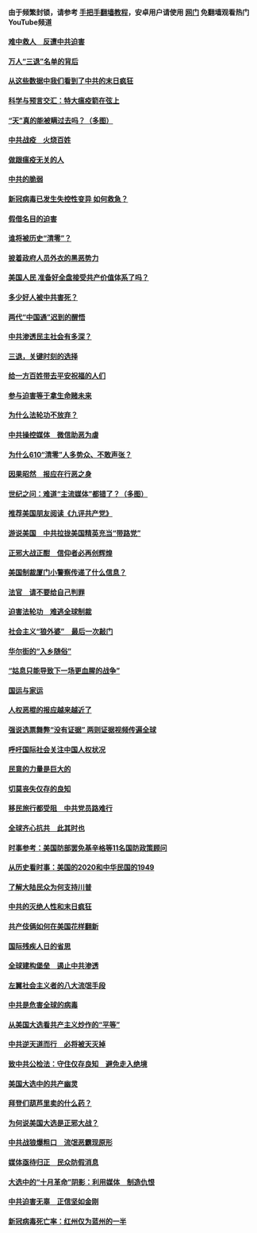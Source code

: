 #### 由于频繁封锁，请参考 [手把手翻墙教程](https://github.com/gfw-breaker/guides/wiki/)，安卓用户请使用 [网门](https://github.com/gfw-breaker/nogfw/blob/master/dl.md?t=01160100) 免翻墙观看热门YouTube频道 

#### [难中救人　反遭中共迫害](../pages/251/418414.md?t=01160100) 

#### [万人“三退”名单的背后](../pages/251/418505.md?t=01160100) 

#### [从这些数据中我们看到了中共的末日疯狂](../pages/251/418420.md?t=01160100) 

#### [科学与预言交汇：特大瘟疫箭在弦上](../pages/251/418266.md?t=01160100) 

#### [“天”真的能被瞒过去吗？（多图）](../pages/251/418308.md?t=01160100) 

#### [中共战疫　火烧百姓](../pages/251/418220.md?t=01160100) 

#### [做跟瘟疫无关的人](../pages/251/418171.md?t=01160100) 

#### [中共的脆弱](../pages/251/418196.md?t=01160100) 

#### [新冠病毒已发生失控性变异 如何救急？](../pages/251/418032.md?t=01160100) 

#### [假借名目的迫害](../pages/251/418055.md?t=01160100) 

#### [谁将被历史“清零”？](../pages/251/417485.md?t=01160100) 

#### [披着政府人员外衣的黑恶势力](../pages/251/417442.md?t=01160100) 

#### [美国人民 准备好全盘接受共产价值体系了吗？](../pages/251/417491.md?t=01160100) 

#### [多少好人被中共害死？](../pages/251/417144.md?t=01160100) 

#### [两代“中国通”迟到的醒悟](../pages/251/417064.md?t=01160100) 

#### [中共渗透民主社会有多深？](../pages/251/417063.md?t=01160100) 

#### [三退，关键时刻的选择](../pages/251/416969.md?t=01160100) 

#### [给一方百姓带去平安祝福的人们](../pages/251/416941.md?t=01160100) 

#### [参与迫害等于拿生命赌未来](../pages/251/416856.md?t=01160100) 

#### [为什么法轮功不放弃？](../pages/251/416864.md?t=01160100) 

#### [中共操控媒体　微信助恶为虐](../pages/251/416724.md?t=01160100) 

#### [为什么610“清零”人多势众、不敢声张？](../pages/251/416632.md?t=01160100) 

#### [因果昭然　报应在行恶之身](../pages/251/416582.md?t=01160100) 

#### [世纪之问：难道“主流媒体”都错了？（多图）](../pages/251/416571.md?t=01160100) 

#### [推荐美国朋友阅读《九评共产党》](../pages/251/416510.md?t=01160100) 

#### [游说美国　中共拉拢美国精英充当“带路党”](../pages/251/416529.md?t=01160100) 

#### [正邪大战正酣　信仰者必再创辉煌](../pages/251/416433.md?t=01160100) 

#### [美国制裁厦门小警察传递了什么信息？](../pages/251/416432.md?t=01160100) 

#### [法官　请不要给自己判罪](../pages/251/416379.md?t=01160100) 

#### [迫害法轮功　难逃全球制裁](../pages/251/416380.md?t=01160100) 

#### [社会主义“狼外婆”　最后一次敲门](../pages/251/416394.md?t=01160100) 

#### [华尔街的“入乡随俗”](../pages/251/416395.md?t=01160100) 

#### [“姑息只能导致下一场更血腥的战争”](../pages/251/416223.md?t=01160100) 

#### [国运与家运](../pages/251/416224.md?t=01160100) 

#### [人权恶棍的报应越来越近了](../pages/251/416276.md?t=01160100) 

#### [强说选票舞弊“没有证据” 两则证据视频传遍全球](../pages/251/416227.md?t=01160100) 

#### [呼吁国际社会关注中国人权状况](../pages/251/416135.md?t=01160100) 

#### [民意的力量是巨大的](../pages/251/416222.md?t=01160100) 

#### [切莫丧失仅存的良知](../pages/251/416134.md?t=01160100) 

#### [移民旅行都受阻　中共党员路难行](../pages/251/416033.md?t=01160100) 

#### [全球齐心抗共　此其时也](../pages/251/415989.md?t=01160100) 

#### [时事参考：美国防部罢免基辛格等11名国防政策顾问](../pages/251/415970.md?t=01160100) 

#### [从历史看时事：美国的2020和中华民国的1949](../pages/251/415949.md?t=01160100) 

#### [了解大陆民众为何支持川普](../pages/251/415950.md?t=01160100) 

#### [中共的灭绝人性和末日疯狂](../pages/251/415944.md?t=01160100) 

#### [共产伎俩如何在美国花样翻新](../pages/251/415908.md?t=01160100) 

#### [国际残疾人日的省思](../pages/251/415849.md?t=01160100) 

#### [全球建构堡垒　遏止中共渗透](../pages/251/415850.md?t=01160100) 

#### [左翼社会主义者的八大流氓手段](../pages/251/415802.md?t=01160100) 

#### [中共是危害全球的病毒](../pages/251/415569.md?t=01160100) 

#### [从美国大选看共产主义炒作的“平等”](../pages/251/415654.md?t=01160100) 

#### [中共逆天道而行　必将被天灭掉](../pages/251/415626.md?t=01160100) 

#### [致中共公检法：守住仅存良知　避免走入绝境](../pages/251/415627.md?t=01160100) 

#### [美国大选中的共产幽灵](../pages/251/415618.md?t=01160100) 

#### [拜登们葫芦里卖的什么药？](../pages/251/415531.md?t=01160100) 

#### [为何说美国大选是正邪大战？](../pages/251/415530.md?t=01160100) 

#### [中共战狼爆粗口　流氓恶霸现原形](../pages/251/415426.md?t=01160100) 

#### [媒体亟待归正　民众防假消息](../pages/251/415402.md?t=01160100) 

#### [大选中的“十月革命”阴影：利用媒体　制造仇恨](../pages/251/415334.md?t=01160100) 

#### [中共迫害无辜　正信坚如金刚](../pages/251/415307.md?t=01160100) 

#### [新冠病毒死亡率：红州仅为蓝州的一半](../pages/251/415164.md?t=01160100) 

